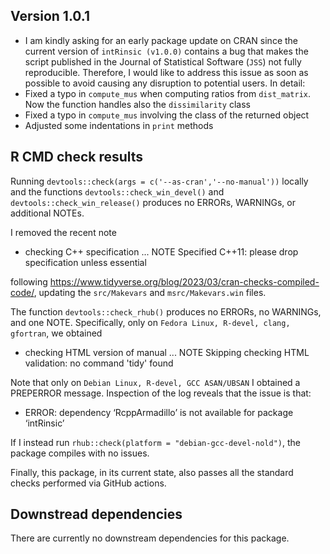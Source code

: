 ## Version 1.0.1

* I am kindly asking for an early package update on CRAN since the 
current version of `intRinsic (v1.0.0)` contains a bug that makes the script published in the Journal of Statistical Software (`JSS`) not fully reproducible. Therefore, I would like to address this issue as soon as possible to avoid causing any disruption to potential users. In detail:
* Fixed a typo in `compute_mus` when computing ratios from `dist_matrix`. Now the function handles also the `dissimilarity` class
* Fixed a typo in `compute_mus` involving the class of the returned object
* Adjusted some indentations in `print` methods

  
## R CMD check results

Running `devtools::check(args = c('--as-cran','--no-manual'))` locally and the functions `devtools::check_win_devel()` and `devtools::check_win_release()` produces 
no ERRORs, WARNINGs, or additional NOTEs.  

I removed the recent note 

* checking C++ specification ...
  NOTE Specified C++11: please drop specification unless essential

following https://www.tidyverse.org/blog/2023/03/cran-checks-compiled-code/, updating the `src/Makevars` and `msrc/Makevars.win` files. 

The function `devtools::check_rhub()` produces no ERRORs, no WARNINGs, and one NOTE. Specifically, only on `Fedora Linux, R-devel, clang, gfortran`, we obtained

* checking HTML version of manual ... NOTE
  Skipping checking HTML validation: no command 'tidy' found

Note that only on `Debian Linux, R-devel, GCC ASAN/UBSAN` I obtained a PREPERROR message. Inspection of the log reveals that the issue is that:

* ERROR: dependency ‘RcppArmadillo’ is not available for package ‘intRinsic’

If I instead run `rhub::check(platform = "debian-gcc-devel-nold")`, the package compiles with no issues.

Finally, this package, in its current state, also passes all the standard checks performed via GitHub actions.

## Downstread dependencies

There are currently no downstream dependencies for this package.
